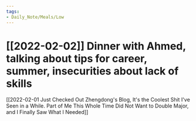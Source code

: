 ```yaml
---
tags:
- Daily_Note/Meals/Low
---
```


# [[2022-02-02]] Dinner with Ahmed, talking about tips for career, summer, insecurities about lack of skills

 

[[2022-02-01 Just Checked Out Zhengdong's Blog, It's the Coolest Shit I've Seen in a While. Part of Me This Whole Time Did Not Want to Double Major, and I Finally Saw What I Needed]]